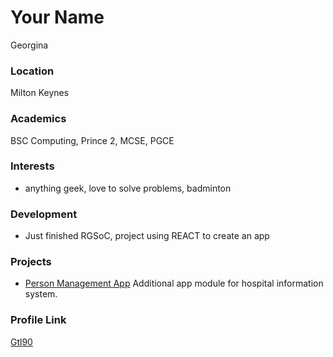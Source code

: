 # Your Name

Georgina

### Location

Milton Keynes

### Academics

BSC Computing, Prince 2, MCSE, PGCE

### Interests

- anything geek, love to solve problems, badminton

### Development

- Just finished RGSoC, project using REACT to create an app

### Projects

- [Person Management App](https://github.com/Bahmni/person-management-app) Additional app module for hospital information system.

### Profile Link

[Gtl90](https://github.com/gtl90)
